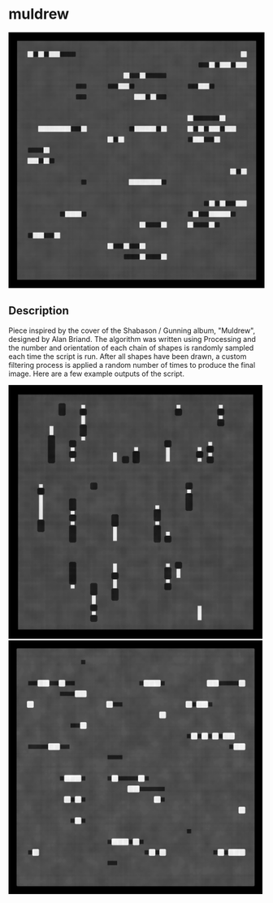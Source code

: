 # muldrew

![muldrew1](muldrew1.png)


## Description
Piece inspired by the cover of the Shabason / Gunning album, "Muldrew", designed by Alan Briand. The algorithm was written using Processing and the number and orientation of each chain of shapes is randomly sampled each time the script is run. After all shapes have been drawn, a custom filtering process is applied a random number of times to produce the final image. Here are a few example outputs of the script. 


<img src="muldrew2.png" width="500" height="500"> <img src="muldrew3.png" width="500" height="500">
